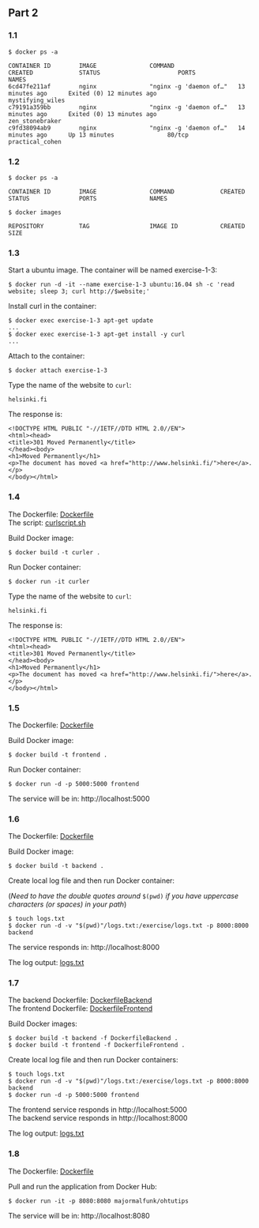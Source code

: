 ## Part 2

### 1.1

```
$ docker ps -a

CONTAINER ID        IMAGE               COMMAND                  CREATED             STATUS                      PORTS               NAMES
6cd47fe211af        nginx               "nginx -g 'daemon of…"   13 minutes ago      Exited (0) 12 minutes ago                       mystifying_wiles
c79191a359bb        nginx               "nginx -g 'daemon of…"   13 minutes ago      Exited (0) 13 minutes ago                       zen_stonebraker
c9fd38094ab9        nginx               "nginx -g 'daemon of…"   14 minutes ago      Up 13 minutes               80/tcp              practical_cohen
```

### 1.2

```
$ docker ps -a

CONTAINER ID        IMAGE               COMMAND             CREATED             STATUS              PORTS               NAMES
````

```
$ docker images

REPOSITORY          TAG                 IMAGE ID            CREATED             SIZE
```

### 1.3

Start a ubuntu image. The container will be named exercise-1-3:
```
$ docker run -d -it --name exercise-1-3 ubuntu:16.04 sh -c 'read website; sleep 3; curl http://$website;'
```
Install curl in the container:
```
$ docker exec exercise-1-3 apt-get update
...
$ docker exec exercise-1-3 apt-get install -y curl
...
```
Attach to the container:
```
$ docker attach exercise-1-3
```
Type the name of the website to ```curl```:
```
helsinki.fi
```
The response is:
```
<!DOCTYPE HTML PUBLIC "-//IETF//DTD HTML 2.0//EN">
<html><head>
<title>301 Moved Permanently</title>
</head><body>
<h1>Moved Permanently</h1>
<p>The document has moved <a href="http://www.helsinki.fi/">here</a>.</p>
</body></html>
```

### 1.4

The Dockerfile: [Dockerfile](/Files/Exercise-1-4/Dockerfile) \
The script: [curlscript.sh](/Files/Exercise-1-4/curlscript.sh)

Build Docker image:
```
$ docker build -t curler .
```
Run Docker container:
```
$ docker run -it curler
```
Type the name of the website to ```curl```:
```
helsinki.fi
```
The response is:
```
<!DOCTYPE HTML PUBLIC "-//IETF//DTD HTML 2.0//EN">
<html><head>
<title>301 Moved Permanently</title>
</head><body>
<h1>Moved Permanently</h1>
<p>The document has moved <a href="http://www.helsinki.fi/">here</a>.</p>
</body></html>
```

### 1.5

The Dockerfile: [Dockerfile](/Files/Exercise-1-5/Dockerfile)

Build Docker image:
```
$ docker build -t frontend .
```
Run Docker container:
```
$ docker run -d -p 5000:5000 frontend
```
The service will be in: http://localhost:5000

### 1.6

The Dockerfile: [Dockerfile](/Files/Exercise-1-6/Dockerfile)

Build Docker image:
```
$ docker build -t backend .
```
Create local log file and then run Docker container:

(*Need to have the double quotes around* ```$(pwd)``` *if you have uppercase characters (or spaces) in your path*)
```
$ touch logs.txt
$ docker run -d -v "$(pwd)"/logs.txt:/exercise/logs.txt -p 8000:8000 backend
```
The service responds in: http://localhost:8000

The log output: [logs.txt](/Files/Exercise-1-6/logs.txt)

### 1.7

The backend Dockerfile: [DockerfileBackend](/Files/Exercise-1-7/DockerfileBackend) \
The frontend Dockerfile: [DockerfileFrontend](/Files/Exercise-1-7/DockerfileFrontend)

Build Docker images:
```
$ docker build -t backend -f DockerfileBackend .
$ docker build -t frontend -f DockerfileFrontend .
```
Create local log file and then run Docker containers:
```
$ touch logs.txt
$ docker run -d -v "$(pwd)"/logs.txt:/exercise/logs.txt -p 8000:8000 backend
$ docker run -d -p 5000:5000 frontend
```
The frontend service responds in http://localhost:5000 \
The backend service responds in http://localhost:8000

The log output: [logs.txt](/Files/Exercise-1-7/logs.txt)

### 1.8

The Dockerfile: [Dockerfile](/Files/Exercise-1-8/Dockerfile)

Pull and run the application from Docker Hub:
```
$ docker run -it -p 8080:8080 majormalfunk/ohtutips
```
The service will be in: http://localhost:8080

